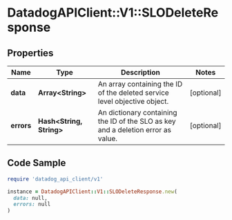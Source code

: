 # DatadogAPIClient::V1::SLODeleteResponse

## Properties

| Name | Type | Description | Notes |
| ---- | ---- | ----------- | ----- |
| **data** | **Array&lt;String&gt;** | An array containing the ID of the deleted service level objective object. | [optional] |
| **errors** | **Hash&lt;String, String&gt;** | An dictionary containing the ID of the SLO as key and a deletion error as value. | [optional] |

## Code Sample

```ruby
require 'datadog_api_client/v1'

instance = DatadogAPIClient::V1::SLODeleteResponse.new(
  data: null,
  errors: null
)
```


